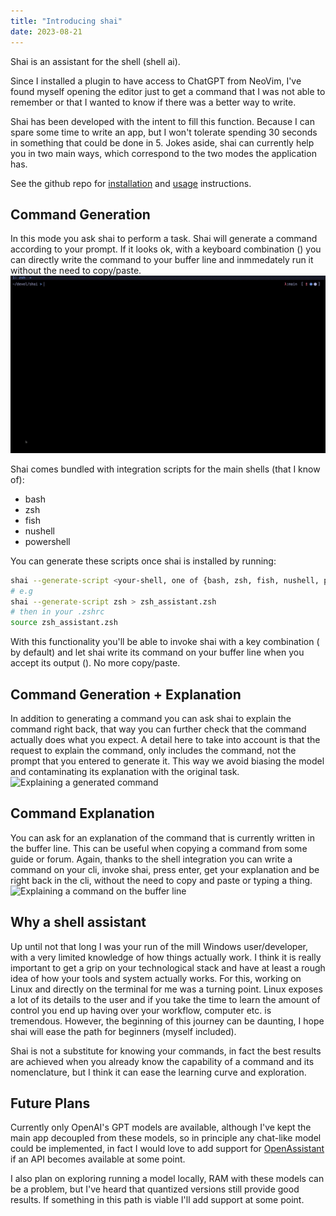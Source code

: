```yaml
---
title: "Introducing shai"
date: 2023-08-21
---
```

Shai is an assistant for the shell (shell ai).

Since I installed a plugin to have access to ChatGPT from NeoVim, I've found myself
opening the editor just to get a command that I was not able to remember or that
I wanted to know if there was a better way to write.

Shai has been developed with the intent to fill this function. Because I can spare
some time to write an app, but I won't tolerate spending 30 seconds in
something that could be done in 5. Jokes aside, shai can currently help you in two
main ways, which correspond to the two modes the application has.

See the github repo for [installation](https://github.com/jonboh/shai#installation)
and [usage](https://github.com/jonboh/shai#how-to-use-it) instructions.

## Command Generation
In this mode you ask shai to perform a task. Shai will generate a command according
to your prompt. If it looks ok, with a keyboard combination (<C-a>) you can directly 
write the command to your buffer line and inmmedately run it without the need to copy/paste.
![Generate a command into the shell buffer line](./git.gif)

Shai comes bundled with integration scripts for the main shells (that I know of):
- bash
- zsh
- fish
- nushell
- powershell

You can generate these scripts once shai is installed by running:
```bash
shai --generate-script <your-shell, one of {bash, zsh, fish, nushell, powershell}>
# e.g
shai --generate-script zsh > zsh_assistant.zsh
# then in your .zshrc
source zsh_assistant.zsh
```

With this functionality you'll be able to invoke shai with a key combination (<A-s> by default)
and let shai write its command on your buffer line when you accept its output (<C-a>).
No more copy/paste.

## Command Generation + Explanation
In addition to generating a command you can ask shai to explain the command right back,
that way you can further check that the command actually does what you expect.
A detail here to take into account is that the request to explain the command,
only includes the command, not the prompt that you entered to generate it. This
way we avoid biasing the model and contaminating its explanation with the original task.
![Explaining a generated command](./explanation.gif)

## Command Explanation
You can ask for an explanation of the command that is currently written in the buffer line.
This can be useful when copying a command from some guide or forum. Again, thanks to the 
shell integration you can write a command on your cli, invoke shai, press enter, get your
explanation and be right back in the cli, without the need to copy and paste or typing a thing.
![Explaining a command on the buffer line](./explanation_buffer.gif)

## Why a shell assistant
Up until not that long I was your run of the mill Windows user/developer, with a very
limited knowledge of how things actually work.
I think it is really important to get a grip on your technological stack and have at
least a rough idea of how your tools and system actually works. For this,
working on Linux and directly on the terminal for me was a turning point.
Linux exposes a lot of its details to the user and if you take the time to learn
the amount of control you end up having over your workflow, computer etc. is tremendous.
However, the beginning of this journey can be daunting, I hope shai will ease the path
for beginners (myself included).

Shai is not a substitute for knowing your commands, in fact the best results are achieved
when you already know the capability of a command and its nomenclature, but I think it can ease
the learning curve and exploration.

## Future Plans
Currently only OpenAI's GPT models are available, although I've kept the main app
decoupled from these models, so in principle any chat-like model could be implemented,
in fact I would love to add support for [OpenAssistant](https://github.com/LAION-AI/Open-Assistant)
if an API becomes available at some point.

I also plan on exploring running a model locally, RAM with these models can be a problem, but
I've heard that quantized versions still provide good results. If something in this
path is viable I'll add support at some point.
